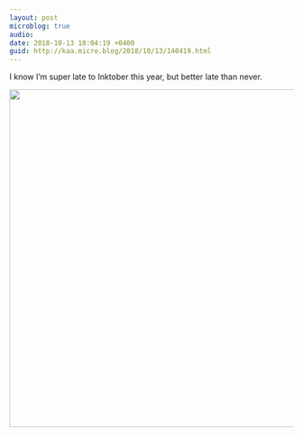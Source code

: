 ```yaml
---
layout: post
microblog: true
audio: 
date: 2018-10-13 18:04:19 +0400
guid: http://kaa.micro.blog/2018/10/13/140419.html
---
```

I know I’m super late to Inktober this year, but better late than never.

<img src="http://micro.kaa.bz/uploads/2018/f69d8f0913.jpg" width="600" height="600" />
